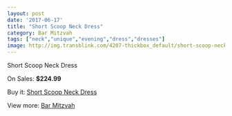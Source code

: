 ```yaml
---
layout: post
date: '2017-06-17'
title: "Short Scoop Neck Dress"
category: Bar Mitzvah
tags: ["neck","unique","evening","dress","dresses"]
image: http://img.transblink.com/4207-thickbox_default/short-scoop-neck-dress.jpg
---
```

Short Scoop Neck Dress

On Sales: **$224.99**
<a href="https://www.transblink.com/en/bar-mitzvah/1328-short-scoop-neck-dress.html"><amp-img layout="responsive" width="600" height="600" src="//img.transblink.com/4207-thickbox_default/short-scoop-neck-dress.jpg" alt="Short Scoop Neck Dress 0" /></a>
<a href="https://www.transblink.com/en/bar-mitzvah/1328-short-scoop-neck-dress.html"><amp-img layout="responsive" width="600" height="600" src="//img.transblink.com/4209-thickbox_default/short-scoop-neck-dress.jpg" alt="Short Scoop Neck Dress 1" /></a>
<a href="https://www.transblink.com/en/bar-mitzvah/1328-short-scoop-neck-dress.html"><amp-img layout="responsive" width="600" height="600" src="//img.transblink.com/4208-thickbox_default/short-scoop-neck-dress.jpg" alt="Short Scoop Neck Dress 2" /></a>

Buy it: [Short Scoop Neck Dress](https://www.transblink.com/en/bar-mitzvah/1328-short-scoop-neck-dress.html "Short Scoop Neck Dress")

View more: [Bar Mitzvah](https://www.transblink.com/en/2-bar-mitzvah "Bar Mitzvah")